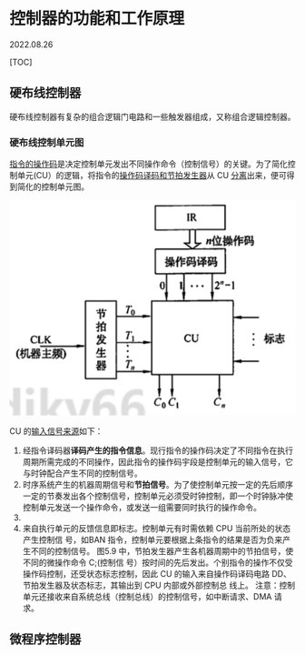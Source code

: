 # 控制器的功能和工作原理
2022.08.26

[TOC]

## 硬布线控制器

硬布线控制器有复杂的组合逻辑门电路和一些触发器组成，又称组合逻辑控制器。

### 硬布线控制单元图

<u>指令的操作码</u>是决定控制单元发出不同操作命令（控制信号）的关键。为了简化控制单元(CU）的逻辑，将指令的<u>操作码译码和节拍发生器</u>从 CU <u>分离</u>出来，便可得到简化的控制单元图。

![截屏2022-08-26 下午10.36.15](resources/硬布线1.png)

CU 的<u>输入信号来源</u>如下：

1. 经指令译码器**译码产生的指令信息**。现行指令的操作码决定了不同指令在执行周期所需完成的不同操作，因此指令的操作码宇段是控制单元的输入信号，它
   与时钟配合产生不同的控制信号。
2. 时序系统产生的机器周期信号和**节拍信号**。为了使控制单元按一定的先后顺序一定的节奏发出各个控制信号，控制单元必须受时钟控制，即一个时钟脉冲使控制单元发送一个操作命令，或发送一组需要同时执行的操作命令。
3. 
4. 来自执行单元的反馈信息即标志。控制单元有时需依赖 CPU 当前所处的状态产生控制信
   号，如BAN 指令，控制单元要根据上条指令的结果是否为负来产生不同的控制信号。
   图5.9 中，节拍发生器产生各机器周期中的节拍信号，使不同的微操作命令 C;(控制信
   号）按时间的先后发出。个别指令的操作不仅受操作码控制，还受状态标志控制，因此 CU
   的输入来自操作码译码电路 DD、节拍发生器及状态标志，其输出到 CPU 内部或外部控制总
   线上。
   注意：控制单元还接收来自系统总线（控制总线）的控制信号，如中断请求、DMA 请求。

## 微程序控制器

